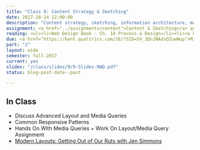 ```yaml
---
title: "Class 9: Content Strategy & Sketching"
date: 2017-10-24 12:00:00
description: "Content strategy, sketching, information architecture, mobile-first design, work on content and sketching in class."
assignment: <a href="../assignments/content">Content & Sketching</a> and <a href="../assignments/layout3">CSS Grids (2 week assignment)</a>
reading: <ul><li>Web Design Book - Ch. 18 Process & Design</li><li><a href="http://alistapart.com/blog/post/content-first-design">Content-First Design by Steph Hay</a></li><li><a href="http://www.markboulton.co.uk/journal/structure-first-content-always">Structure First. Content Always. by Mark Boulton</a></li><li><a href="http://alistapart.com/article/sketching-the-visual-thinking-power-tool">Sketching - the Visual Thinking Power Tool by Mike Rohde</a></li><li><a href="http://www.lukew.com/ff/entry.asp?933">Mobile First - Luke Wroblewski</a></li></ul>
due: <a href="https://kent.qualtrics.com/SE/?SID=SV_3QnJNAdsQZuwWup">Mid-Semester Survey</a> and <a href="../assignments/research">Research/Competitive Analysis (PDF only, will turn in during class)</a>
part: "2"
layout: wide
semester: fall-2017
current: yes
slides: "/class/slides/9/9-Slides-RWD.pdf"
status: blog-post-date--past

---
```


## In Class

* Discuss Advanced Layout and Media Queries
* Common Responsive Patterns
* Hands On With Media Queries + Work On Layout/Media Query Assignment
* [Modern Layouts: Getting Out of Our Ruts with Jen Simmons](https://www.youtube.com/watch?v=ZNpn7FBp_9U&feature=youtu.be)
